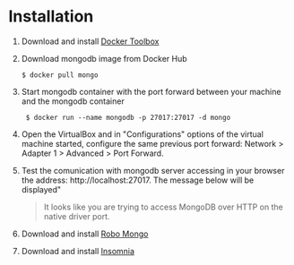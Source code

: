# Installation
1. Download and install [Docker Toolbox] 
2. Download mongodb image from Docker Hub
     ```
     $ docker pull mongo
     ```
3. Start mongodb container with the port forward between your machine and the mongodb container
    ```
     $ docker run --name mongodb -p 27017:27017 -d mongo
     ```
4. Open the VirtualBox and in "Configurations" options of the virtual machine started, configure the same previous port forward: Network > Adapter 1 > Advanced > Port Forward.

5. Test the comunication with mongodb server accessing in your browser the address: http://localhost:27017. The message below will be displayed" 

    > It looks like you are trying to access MongoDB over HTTP on the native driver port.

6. Download and install [Robo Mongo]
7. Download and install [Insomnia]

[Docker Toolbox]: <https://docs.docker.com/toolbox/overview/>
[Robo Mongo]: <https://robomongo.org/>
[Insomnia]: <https://insomnia.rest/>
